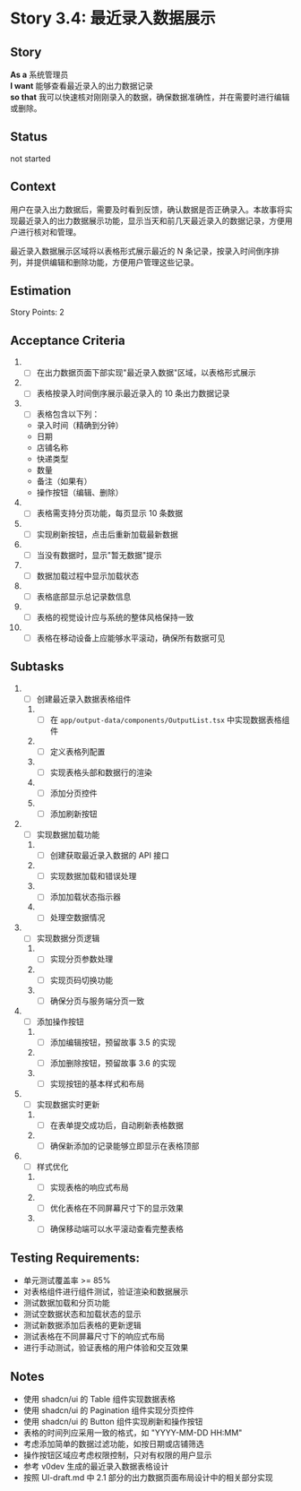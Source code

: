 # Story 3.4: 最近录入数据展示

## Story

**As a** 系统管理员  
**I want** 能够查看最近录入的出力数据记录  
**so that** 我可以快速核对刚刚录入的数据，确保数据准确性，并在需要时进行编辑或删除。

## Status

not started

## Context

用户在录入出力数据后，需要及时看到反馈，确认数据是否正确录入。本故事将实现最近录入的出力数据展示功能，显示当天和前几天最近录入的数据记录，方便用户进行核对和管理。

最近录入数据展示区域将以表格形式展示最近的 N 条记录，按录入时间倒序排列，并提供编辑和删除功能，方便用户管理这些记录。

## Estimation

Story Points: 2

## Acceptance Criteria

1. - [ ] 在出力数据页面下部实现"最近录入数据"区域，以表格形式展示
2. - [ ] 表格按录入时间倒序展示最近录入的 10 条出力数据记录
3. - [ ] 表格包含以下列：
   - 录入时间（精确到分钟）
   - 日期
   - 店铺名称
   - 快递类型
   - 数量
   - 备注（如果有）
   - 操作按钮（编辑、删除）
4. - [ ] 表格需支持分页功能，每页显示 10 条数据
5. - [ ] 实现刷新按钮，点击后重新加载最新数据
6. - [ ] 当没有数据时，显示"暂无数据"提示
7. - [ ] 数据加载过程中显示加载状态
8. - [ ] 表格底部显示总记录数信息
9. - [ ] 表格的视觉设计应与系统的整体风格保持一致
10. - [ ] 表格在移动设备上应能够水平滚动，确保所有数据可见

## Subtasks

1. - [ ] 创建最近录入数据表格组件
   1. - [ ] 在 `app/output-data/components/OutputList.tsx` 中实现数据表格组件
   2. - [ ] 定义表格列配置
   3. - [ ] 实现表格头部和数据行的渲染
   4. - [ ] 添加分页控件
   5. - [ ] 添加刷新按钮
2. - [ ] 实现数据加载功能
   1. - [ ] 创建获取最近录入数据的 API 接口
   2. - [ ] 实现数据加载和错误处理
   3. - [ ] 添加加载状态指示器
   4. - [ ] 处理空数据情况
3. - [ ] 实现数据分页逻辑
   1. - [ ] 实现分页参数处理
   2. - [ ] 实现页码切换功能
   3. - [ ] 确保分页与服务端分页一致
4. - [ ] 添加操作按钮
   1. - [ ] 添加编辑按钮，预留故事 3.5 的实现
   2. - [ ] 添加删除按钮，预留故事 3.6 的实现
   3. - [ ] 实现按钮的基本样式和布局
5. - [ ] 实现数据实时更新
   1. - [ ] 在表单提交成功后，自动刷新表格数据
   2. - [ ] 确保新添加的记录能够立即显示在表格顶部
6. - [ ] 样式优化
   1. - [ ] 实现表格的响应式布局
   2. - [ ] 优化表格在不同屏幕尺寸下的显示效果
   3. - [ ] 确保移动端可以水平滚动查看完整表格

## Testing Requirements:

- 单元测试覆盖率 >= 85%
- 对表格组件进行组件测试，验证渲染和数据展示
- 测试数据加载和分页功能
- 测试空数据状态和加载状态的显示
- 测试新数据添加后表格的更新逻辑
- 测试表格在不同屏幕尺寸下的响应式布局
- 进行手动测试，验证表格的用户体验和交互效果

## Notes

- 使用 shadcn/ui 的 Table 组件实现数据表格
- 使用 shadcn/ui 的 Pagination 组件实现分页控件
- 使用 shadcn/ui 的 Button 组件实现刷新和操作按钮
- 表格的时间列应采用一致的格式，如 "YYYY-MM-DD HH:MM"
- 考虑添加简单的数据过滤功能，如按日期或店铺筛选
- 操作按钮区域应考虑权限控制，只对有权限的用户显示
- 参考 v0dev 生成的最近录入数据表格设计
- 按照 UI-draft.md 中 2.1 部分的出力数据页面布局设计中的相关部分实现
